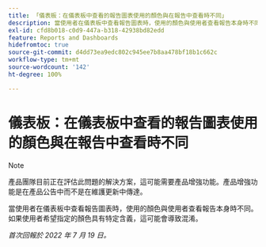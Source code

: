 ```yaml
---
title: 「儀表板：在儀表板中查看的報告圖表使用的顏色與在報告中查看時不同」
description: 當使用者在儀表板中查看報告圖表時，使用的顏色與使用者查看報告本身時不同。如果使用者希望指定的顏色具有特定含義，這可能會導致混淆。
exl-id: cfd8b018-c0d9-447a-b318-42938bd82edd
feature: Reports and Dashboards
hidefromtoc: true
source-git-commit: d4dd73ea9edc802c945ee7b8aa478bf18b1c662c
workflow-type: tm+mt
source-wordcount: '142'
ht-degree: 100%

---
```


# 儀表板：在儀表板中查看的報告圖表使用的顏色與在報告中查看時不同

<!--Converted to story-->

>[!NOTE]
>
>產品團隊目前正在評估此問題的解決方案，這可能需要產品增強功能。產品增強功能是在產品公告中而不是在維護更新中傳達。

當使用者在儀表板中查看報告圖表時，使用的顏色與使用者查看報告本身時不同。如果使用者希望指定的顏色具有特定含義，這可能會導致混淆。

_首次回報於 2022 年 7 月 19 日。_
